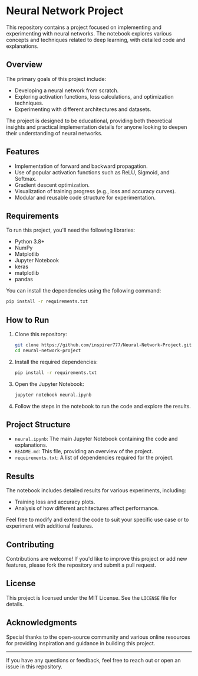 # Neural Network Project

This repository contains a project focused on implementing and experimenting with neural networks. The notebook explores various concepts and techniques related to deep learning, with detailed code and explanations.

## Overview

The primary goals of this project include:
- Developing a neural network from scratch.
- Exploring activation functions, loss calculations, and optimization techniques.
- Experimenting with different architectures and datasets.

The project is designed to be educational, providing both theoretical insights and practical implementation details for anyone looking to deepen their understanding of neural networks.

## Features

- Implementation of forward and backward propagation.
- Use of popular activation functions such as ReLU, Sigmoid, and Softmax.
- Gradient descent optimization.
- Visualization of training progress (e.g., loss and accuracy curves).
- Modular and reusable code structure for experimentation.

## Requirements

To run this project, you'll need the following libraries:

- Python 3.8+
- NumPy
- Matplotlib
- Jupyter Notebook
- keras
- matplotlib
- pandas

You can install the dependencies using the following command:

```bash
pip install -r requirements.txt
```

## How to Run

1. Clone this repository:

   ```bash
   git clone https://github.com/inspirer777/Neural-Network-Project.git
   cd neural-network-project
   ```

2. Install the required dependencies:

   ```bash
   pip install -r requirements.txt
   ```

3. Open the Jupyter Notebook:

   ```bash
   jupyter notebook neural.ipynb
   ```

4. Follow the steps in the notebook to run the code and explore the results.

## Project Structure

- `neural.ipynb`: The main Jupyter Notebook containing the code and explanations.
- `README.md`: This file, providing an overview of the project.
- `requirements.txt`: A list of dependencies required for the project.

## Results

The notebook includes detailed results for various experiments, including:
- Training loss and accuracy plots.
- Analysis of how different architectures affect performance.

Feel free to modify and extend the code to suit your specific use case or to experiment with additional features.

## Contributing

Contributions are welcome! If you'd like to improve this project or add new features, please fork the repository and submit a pull request.

## License

This project is licensed under the MIT License. See the `LICENSE` file for details.

## Acknowledgments

Special thanks to the open-source community and various online resources for providing inspiration and guidance in building this project.

---

If you have any questions or feedback, feel free to reach out or open an issue in this repository.

